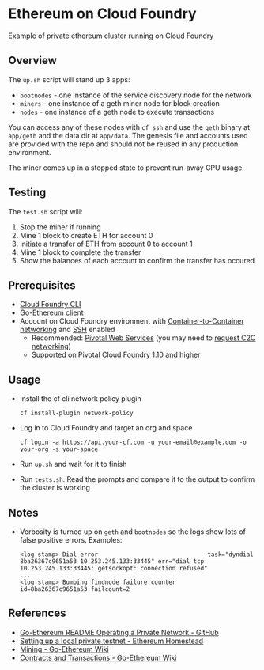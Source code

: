 # Ethereum on Cloud Foundry

Example of private ethereum cluster running on Cloud Foundry

## Overview

The `up.sh` script will stand up 3 apps:

* `bootnodes` - one instance of the service discovery node for the network
* `miners` - one instance of a geth miner node for block creation
* `nodes` - one instance of a geth node to execute transactions

You can access any of these nodes with `cf ssh` and use the `geth` binary at `app/geth` and the data dir at `app/data`. The genesis file and accounts used are provided with the repo and should not be reused in any production environment.

The miner comes up in a stopped state to prevent run-away CPU usage.

## Testing

The `test.sh` script will:

1. Stop the miner if running
1. Mine 1 block to create ETH for account 0
1. Initiate a transfer of ETH from account 0 to account 1
1. Mine 1 block to complete the transfer
1. Show the balances of each account to confirm the transfer has occured 

## Prerequisites

* [Cloud Foundry CLI](https://github.com/cloudfoundry/cli)
* [Go-Ethereum client](https://geth.ethereum.org/downloads/)
* Account on Cloud Foundry environment with [Container-to-Container networking](https://docs.pivotal.io/pivotalcf/1-10/concepts/understand-cf-networking.html) and [SSH](https://docs.pivotal.io/pivotalcf/1-10/opsguide/config-ssh.html) enabled
  * Recommended: [Pivotal Web Services](https://run.pivotal.io) (you may need to [request C2C networking](mailto:support@run.pivotal.io?subject=Access%20to%20Container%20Networking%20on%20PWS&body=Can%20I%20please%20get%20access%20to%20Container%20Networking%20stack%20on%20PWS%3F%20Thank%20you.))
  * Supported on [Pivotal Cloud Foundry 1.10](https://docs.pivotal.io/pivotalcf/1-10/pcf-release-notes/index.html) and higher

## Usage

* Install the cf cli network policy plugin
  ```
  cf install-plugin network-policy
  ```

* Log in to Cloud Foundry and target an org and space
  ```
  cf login -a https://api.your-cf.com -u your-email@example.com -o your-org -s your-space
  ```

* Run `up.sh` and wait for it to finish

* Run `tests.sh`. Read the prompts and compare it to the output to confirm the cluster is working


## Notes

* Verbosity is turned up on `geth` and `bootnodes` so the logs show lots of false positive errors. Examples:
  ```
  <log stamp> Dial error                               task="dyndial 8ba26367c9651a53 10.253.245.133:33445" err="dial tcp 10.253.245.133:33445: getsockopt: connection refused"
  ...
  <log stamp> Bumping findnode failure counter         id=8ba26367c9651a53 failcount=2
  ```

## References

* [Go-Ethereum README Operating a Private Network - GitHub](https://github.com/ethereum/go-ethereum#operating-a-private-network)
* [Setting up a local private testnet - Ethereum Homestead](http://ethdocs.org/en/latest/network/test-networks.html#setting-up-a-local-private-testnet)
* [Mining - Go-Ethereum Wiki](https://github.com/ethereum/go-ethereum/wiki/Mining)
* [Contracts and Transactions - Go-Ethereum Wiki](https://github.com/ethereum/go-ethereum/wiki/Contracts-and-Transactions)
